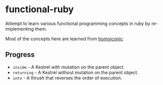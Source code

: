 functional-ruby
===============

Attempt to learn various functional programming concepts in ruby by re-implementing them.

Most of the concepts here are learned from [homoiconic](https://github.com/raganwald/homoiconic/blob/master/homoiconic.markdown).

## Progress

* ```inside``` - A Kestrel with mutation on the parent object.
* ```returning``` - A Kestrel without mutation on the parent object.
* ```into``` - A thrush that reverses the order of execution.
